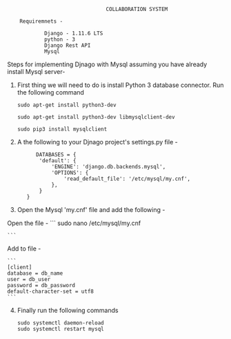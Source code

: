 
                                    COLLABORATION SYSTEM

        Requiremnets -

                Django - 1.11.6 LTS
                python - 3
                Django Rest API
                Mysql


Steps for implementing Djnago with Mysql assuming you have already install Mysql server-

1. First thing we will need to do is install Python 3 database connector. Run the following command

    ```
    sudo apt-get install python3-dev

    ```

    ```
    sudo apt-get install python3-dev libmysqlclient-dev

    ```
    ```
    sudo pip3 install mysqlclient

    ```

2. A the following to your Djnago project's settings.py file -

   ```
         DATABASES = {
          'default': {
              'ENGINE': 'django.db.backends.mysql',
              'OPTIONS': {
                  'read_default_file': '/etc/mysql/my.cnf',
              },
          }
      }
   ```

3. Open the Mysql 'my.cnf' file and add the following -

  Open the file -
    ```
    sudo nano /etc/mysql/my.cnf

    ```
  Add to file -

    ```
    [client]
    database = db_name
    user = db_user
    password = db_password
    default-character-set = utf8
    ```
4. Finally run the following commands

   ```
   sudo systemctl daemon-reload
   sudo systemctl restart mysql
